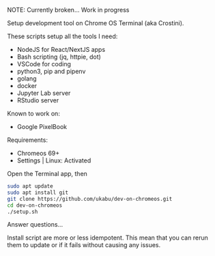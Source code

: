 NOTE: Currently broken... Work in progress

Setup development tool on Chrome OS Terminal (aka Crostini).

These scripts setup all the tools I need:
- NodeJS for React/NextJS apps
- Bash scripting (jq, httpie, dot)
- VSCode for coding
- python3, pip and pipenv
- golang
- docker
- Jupyter Lab server
- RStudio server

Known to work on:
- Google PixelBook

Requirements:
- Chromeos 69+
- Settings | Linux: Activated

Open the Terminal app, then

```bash
sudo apt update
sudo apt install git
git clone https://github.com/ukabu/dev-on-chromeos.git
cd dev-on-chromeos
./setup.sh
```
Answer questions...

Install script are more or less idempotent. This mean that you can rerun them to update or if it fails without causing any issues.
